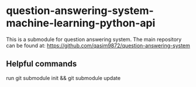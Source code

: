 # question-answering-system-machine-learning-python-api

This is a submodule for question answering system. The main repository can be found at: https://github.com/qasim9872/question-answering-system  

## Helpful commands
run git submodule init && git submodule update
